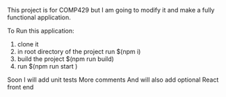 This project is for COMP429 but I am going to modify it and make a fully functional application.

To Run this application:

1. clone it
2. in root directory of the project run $(npm i)
3. build the project $(npm run build)
4. run $(npm run start <port number to start on>)

Soon I will add unit tests
More comments
And will also add optional React front end
